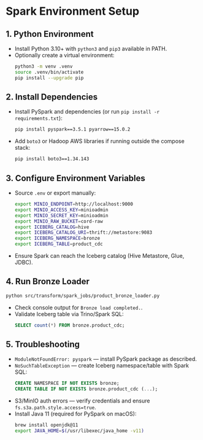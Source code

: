 # Spark Environment Setup

## 1. Python Environment
- Install Python 3.10+ with `python3` and `pip3` available in PATH.
- Optionally create a virtual environment:
  ```bash
  python3 -m venv .venv
  source .venv/bin/activate
  pip install --upgrade pip
  ```

## 2. Install Dependencies
- Install PySpark and dependencies (or run `pip install -r requirements.txt`):
  ```bash
  pip install pyspark==3.5.1 pyarrow==15.0.2
  ```
- Add `boto3` or Hadoop AWS libraries if running outside the compose stack:
  ```bash
  pip install boto3==1.34.143
  ```

## 3. Configure Environment Variables
- Source `.env` or export manually:
  ```bash
  export MINIO_ENDPOINT=http://localhost:9000
  export MINIO_ACCESS_KEY=minioadmin
  export MINIO_SECRET_KEY=minioadmin
  export MINIO_RAW_BUCKET=cord-raw
  export ICEBERG_CATALOG=hive
  export ICEBERG_CATALOG_URI=thrift://metastore:9083
  export ICEBERG_NAMESPACE=bronze
  export ICEBERG_TABLE=product_cdc
  ```
- Ensure Spark can reach the Iceberg catalog (Hive Metastore, Glue, JDBC).

## 4. Run Bronze Loader
```bash
python src/transform/spark_jobs/product_bronze_loader.py
```
- Check console output for `Bronze load completed.`.
- Validate Iceberg table via Trino/Spark SQL:
  ```sql
  SELECT count(*) FROM bronze.product_cdc;
  ```

## 5. Troubleshooting
- `ModuleNotFoundError: pyspark` — install PySpark package as described.
- `NoSuchTableException` — create Iceberg namespace/table with Spark SQL:
  ```sql
  CREATE NAMESPACE IF NOT EXISTS bronze;
  CREATE TABLE IF NOT EXISTS bronze.product_cdc (...);
  ```
- S3/MinIO auth errors — verify credentials and ensure `fs.s3a.path.style.access=true`.
- Install Java 11 (required for PySpark on macOS):
  ```bash
  brew install openjdk@11
  export JAVA_HOME=$(/usr/libexec/java_home -v11)
  ```

